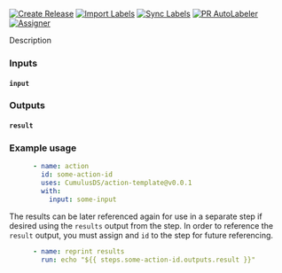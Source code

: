 [![Create Release][release-badge]][release-url]
[![Import Labels][import-labels-badge]][import-labels-url]
[![Sync Labels][sync-labels-badge]][sync-labels-url]
[![PR AutoLabeler][autolabeler-badge]][autolabeler-url]
[![Assigner][assigner-badge]][assigner-url]

Description

### Inputs
#### `input`

### Outputs
#### `result`

### Example usage
```yaml
      - name: action
        id: some-action-id
        uses: CumulusDS/action-template@v0.0.1
        with:
          input: some-input
```

The results can be later referenced again for use in a separate step if desired using the `results` output from the step.
In order to reference the `result` output, you must assign and `id` to the step for future referencing.

```yaml
      - name: reprint results
        run: echo "${{ steps.some-action-id.outputs.result }}"
```


[release-badge]: https://github.com/CumulusDS/action-template/actions/workflows/release.yml/badge.svg
[release-url]: https://github.com/CumulusDS/action-template/actions/workflows/release.yml
[import-labels-badge]: https://github.com/CumulusDS/action-template/actions/workflows/labels_import.yml/badge.svg
[import-labels-url]: https://github.com/CumulusDS/action-template/actions/workflows/labels_import.yml
[sync-labels-badge]: https://github.com/CumulusDS/action-template/actions/workflows/labels_sync.yml/badge.svg
[sync-labels-url]: https://github.com/CumulusDS/action-template/actions/workflows/labels_sync.yml
[autolabeler-badge]: https://github.com/CumulusDS/action-template/actions/workflows/autolabeler.yml/badge.svg
[autolabeler-url]: https://github.com/CumulusDS/action-template/actions/workflows/autolabeler.yml
[assigner-badge]: https://github.com/CumulusDS/action-template/actions/workflows/assign.yml/badge.svg
[assigner-url]: https://github.com/CumulusDS/action-template/actions/workflows/assign.yml
